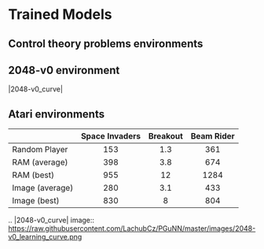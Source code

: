 # Trained Models

## Control theory problems environments

## 2048-v0 environment
|2048-v0_curve|
## Atari environments

|                 | Space Invaders | Breakout | Beam Rider |
|-----------------|:--------------:|:--------:|:----------:|
| Random Player   |       153      |    1.3   |     361    |
| RAM (average)   |       398      |    3.8   |     674    |
| RAM (best)      |       955      |    12    |    1284    |
| Image (average) |       280      |    3.1   |     433    |
| Image (best)    |       830      |     8    |     804    |


.. |2048-v0_curve| image:: https://raw.githubusercontent.com/LachubCz/PGuNN/master/images/2048-v0_learning_curve.png
